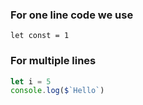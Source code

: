 ### For one line code we use
`let const = 1`
### For multiple lines
```js
let i = 5
console.log($`Hello`)
```